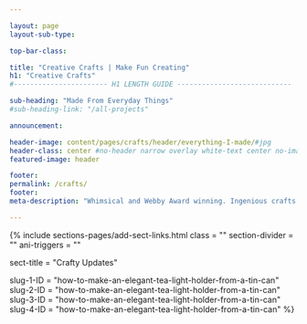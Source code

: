 ```yaml
---

layout: page
layout-sub-type:

top-bar-class:

title: "Creative Crafts | Make Fun Creating"
h1: "Creative Crafts"
#----------------------- H1 LENGTH GUIDE ----------------------------

sub-heading: "Made From Everyday Things"
#sub-heading-link: "/all-projects"

announcement:

header-image: content/pages/crafts/header/everything-I-made/#jpg
header-class: center #no-header narrow overlay white-text center no-image no-card no-header
featured-image: header

footer:
permalink: /crafts/
footer:
meta-description: "Whimsical and Webby Award winning. Ingenious crafts for adults and your kids, all made from the materials you find around you. Project archive from 'What I Made', the Webby Award winning craft blog."

---
```



<!-- SECTION LINKS -->
{% include sections-pages/add-sect-links.html
  class = ""
  section-divider = ""
  ani-triggers = ""

  sect-title = "Crafty Updates"

  slug-1-ID = "how-to-make-an-elegant-tea-light-holder-from-a-tin-can"
  slug-2-ID = "how-to-make-an-elegant-tea-light-holder-from-a-tin-can"
  slug-3-ID = "how-to-make-an-elegant-tea-light-holder-from-a-tin-can"
  slug-4-ID = "how-to-make-an-elegant-tea-light-holder-from-a-tin-can"
%}




